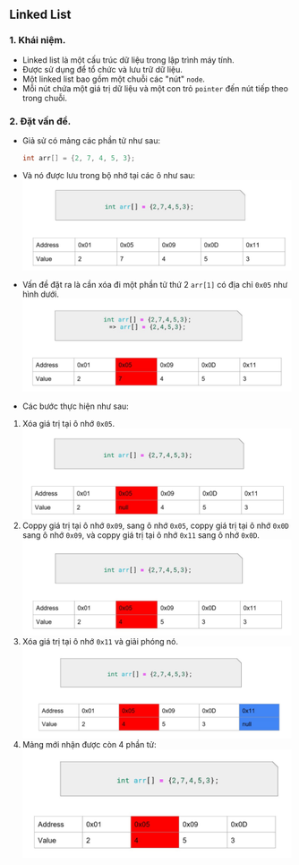 ## Linked List

### 1.  Khái niệm.

-   Linked list là một cấu trúc dữ liệu trong lập trình máy tính.
-   Được sử dụng để tổ chức và lưu trữ dữ liệu.
-   Một linked list bao gồm một chuỗi các "nút" `node`.
-   Mỗi nút chứa một giá trị dữ liệu và một con trỏ `pointer` đến nút tiếp theo trong chuỗi.

### 2.  Đặt vấn đề.

-   Giả sử có mảng các phần tử như sau:
    ```C
    int arr[] = {2, 7, 4, 5, 3};
    ```
-   Và nó được lưu trong bộ nhớ tại các ô như sau:
    ![phần tử mảng](https://github.com/phuongpham1216/advanced_C/blob/main/Bai10_Linked_List/Practice/arr_1.jpg)

-   Vấn đề đặt ra là cần xóa đi một phần tử thứ 2 ` arr[1] ` có địa chỉ `0x05` như hình dưới.
    ![xóa phần tử thứ 2](https://github.com/phuongpham1216/advanced_C/blob/main/Bai10_Linked_List/Practice/XoaPhanTuThu2_arr.jpg)
-   Các bước thực hiện như sau:  
1.  Xóa giá trị tại ô nhớ `0x05`.
    ![xóa phần tử buoc1](https://github.com/phuongpham1216/advanced_C/blob/main/Bai10_Linked_List/Practice/XoaPhanTuThu2_Buoc1.jpg)
2.  Coppy giá trị tại ô nhớ `0x09`, sang ô nhớ `0x05`, coppy giá trị tại ô nhớ `0x0D` sang ô nhớ `0x09`, và coppy giá trị tại ô nhớ `0x11` sang ô nhớ `0x0D`.
    ![xóa phần tử buoc2](https://github.com/phuongpham1216/advanced_C/blob/main/Bai10_Linked_List/Practice/XoaPhanTuThu2_Buoc2.jpg)
3.  Xóa giá trị tại ô nhớ `0x11` và giải phóng nó.
    ![xóa phần tử buoc3](https://github.com/phuongpham1216/advanced_C/blob/main/Bai10_Linked_List/Practice/XoaPhanTuThu2_Buoc3.jpg)
4.  Mảng mới nhận được còn 4 phần tử:
    ![xóa phần tử kết quả](https://github.com/phuongpham1216/advanced_C/blob/main/Bai10_Linked_List/Practice/XoaPhanTuThu2_KetQua.jpg)